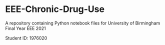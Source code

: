 # EEE-Chronic-Drug-Use
A repository containing Python notebook files for University of Birmingham Final Year EEE 2021

Student ID: 1976020
